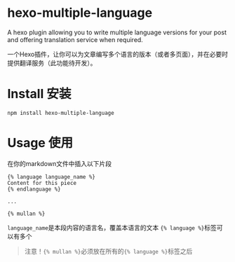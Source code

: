 # hexo-multiple-language
A hexo plugin allowing you to write multiple language versions for your post and offering translation service when required.

一个Hexo插件，让你可以为文章编写多个语言的版本（或者多页面），并在必要时提供翻译服务（此功能待开发）。

# Install 安装
```npm install hexo-multiple-language```

# Usage 使用
在你的markdown文件中插入以下片段

```
{% language language_name %}
Content for this piece
{% endlanguage %}

...

{% mullan %}
```
`language_name`是本段内容的语言名，覆盖本语言的文本
`{% language %}`标签可以有多个
>注意！`{% mullan %}`必须放在所有的`{% language %}`标签之后



